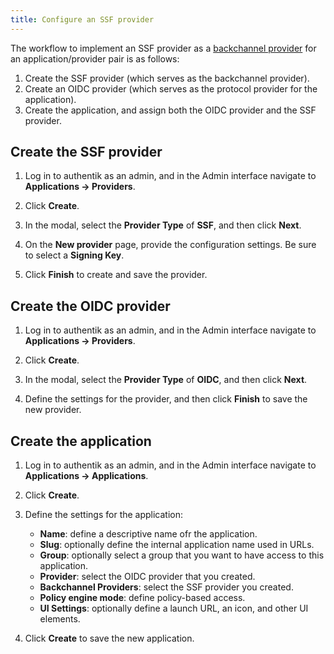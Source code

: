 ```yaml
---
title: Configure an SSF provider
---
```


The workflow to implement an SSF provider as a [backchannel provider](../../applications/manage_apps#backchannel-providers) for an application/provider pair is as follows:

1. Create the SSF provider (which serves as the backchannel provider).
2. Create an OIDC provider (which serves as the protocol provider for the application).
3. Create the application, and assign both the OIDC provider and the SSF provider.

## Create the SSF provider

1. Log in to authentik as an admin, and in the Admin interface navigate to **Applications -> Providers**.

2. Click **Create**.

3. In the modal, select the **Provider Type** of **SSF**, and then click **Next**.

5. On the **New provider** page, provide the configuration settings. Be sure to select a **Signing Key**.

6. Click **Finish** to create and save the provider.

## Create the OIDC provider

1. Log in to authentik as an admin, and in the Admin interface navigate to **Applications -> Providers**.

2. Click **Create**.

3. In the modal, select the **Provider Type** of **OIDC**, and then click **Next**.

4. Define the settings for the provider, and then click **Finish** to save the new provider.

## Create the application

1. Log in to authentik as an admin, and in the Admin interface navigate to **Applications -> Applications**.

2. Click **Create**.

3. Define the settings for the application:
    -   **Name**: define a descriptive name ofr the application.
    -   **Slug**: optionally define the internal application name used in URLs.
    -   **Group**: optionally select a group that you want to have access to this application.
    -   **Provider**: select the OIDC provider that you created.
    -   **Backchannel Providers**: select the SSF provider you created.
    -   **Policy engine mode**: define policy-based access.
    -   **UI Settings**: optionally define a launch URL, an icon, and other UI elements.

5. Click **Create** to save the new application.
